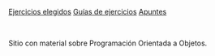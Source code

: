 [Ejercicios elegidos](./repo-index.md) 
[Guías de ejercicios](./guias-ejercicios.md) 
[Apuntes](./apuntes.md)

<br>

Sitio con material sobre Programación Orientada a Objetos.
